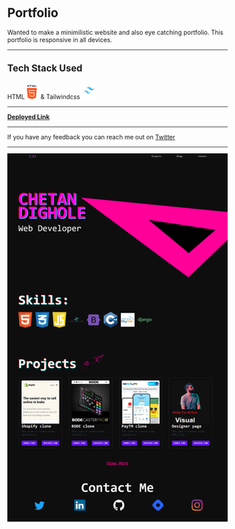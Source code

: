# **Portfolio**
Wanted to make a minimilistic website and also eye catching portfolio. This portfolio is responsive in all devices.
***
## Tech Stack Used
HTML![html icon](/images/html.png) & Tailwindcss![tailwind icon](/images/tailwind.png)
***
**[Deployed Link](https://chetan-dighole.netlify.app)**
***
If you have any feedback you can reach me out on [Twitter](https://twitter.com/ChetanDighole)
***
![screenShot](/Chetan-Dighole.png)
